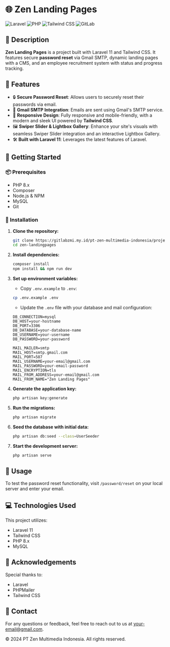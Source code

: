 # 🌐 Zen Landing Pages

![Laravel](https://img.shields.io/badge/Laravel-11.x-red.svg?style=for-the-badge&logo=laravel)
![PHP](https://img.shields.io/badge/PHP-8.x-blue.svg?style=for-the-badge&logo=php)
![Tailwind CSS](https://img.shields.io/badge/Tailwind_CSS-3.x-38B2AC.svg?style=for-the-badge&logo=tailwindcss)
![GitLab](https://img.shields.io/badge/GitLab-CI/CD-orange.svg?style=for-the-badge&logo=gitlab)

## 📜 Description

**Zen Landing Pages** is a project built with Laravel 11 and Tailwind CSS. It features secure **password reset** via Gmail SMTP, dynamic landing pages with a CMS, and an employee recruitment system with status and progress tracking.

## 🎨 Features

-   🔒 **Secure Password Reset**: Allows users to securely reset their passwords via email.
-   💌 **Gmail SMTP Integration**: Emails are sent using Gmail's SMTP service.
-   📱 **Responsive Design**: Fully responsive and mobile-friendly, with a modern and sleek UI powered by **Tailwind CSS**.
-   🖼️ **Swiper Slider & Lightbox Gallery**: Enhance your site's visuals with seamless Swiper Slider integration and an interactive Lightbox Gallery.
-   🛠️ **Built with Laravel 11**: Leverages the latest features of Laravel.

## 🚀 Getting Started

### 📦 Prerequisites

-   PHP 8.x
-   Composer
-   Node.js & NPM
-   MySQL
-   Git

### 🔧 Installation

1.  **Clone the repository:**

    ```bash
    git clone https://gitlabzmi.my.id/pt-zen-multimedia-indonesia/project-internal/zen-landingpages.git
    cd zen-landingpages
    ```

2.  **Install dependencies:**

    ```bash
    composer install
    npm install && npm run dev
    ```

3.  **Set up environment variables:**

    -   Copy `.env.example` to `.env`:

    ```bash
    cp .env.example .env
    ```

    -   Update the `.env` file with your database and mail configuration:

    ```env
    DB_CONNECTION=mysql
    DB_HOST=your-hostname
    DB_PORT=3306
    DB_DATABASE=your-database-name
    DB_USERNAME=your-username
    DB_PASSWORD=your-password

    MAIL_MAILER=smtp
    MAIL_HOST=smtp.gmail.com
    MAIL_PORT=587
    MAIL_USERNAME=your-email@gmail.com
    MAIL_PASSWORD=your-email-password
    MAIL_ENCRYPTION=tls
    MAIL_FROM_ADDRESS=your-email@gmail.com
    MAIL_FROM_NAME="Zen Landing Pages"
    ```

4.  **Generate the application key:**

    ```bash
    php artisan key:generate
    ```

5.  **Run the migrations:**

    ```bash
    php artisan migrate
    ```

6.  **Seed the database with initial data:**

    ```bash
    php artisan db:seed --class=UserSeeder
    ```

7.  **Start the development server:**

    ```bash
    php artisan serve
    ```

## 📝 Usage

To test the password reset functionality, visit `/password/reset` on your local server and enter your email.

## 💻 Technologies Used

This project utilizes:

-   Laravel 11
-   Tailwind CSS
-   PHP 8.x
-   MySQL

## 🎉 Acknowledgements

Special thanks to:

-   Laravel
-   PHPMailer
-   Tailwind CSS

## 📧 Contact

For any questions or feedback, feel free to reach out to us at your-email@gmail.com.

© 2024 PT Zen Multimedia Indonesia. All rights reserved.
